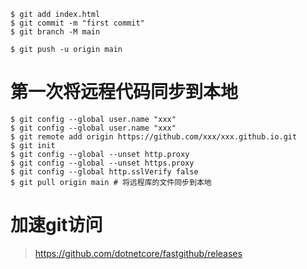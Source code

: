 ```
$ git add index.html
$ git commit -m "first commit"
$ git branch -M main

$ git push -u origin main
```
# 第一次将远程代码同步到本地
```
$ git config --global user.name "xxx"
$ git config --global user.name "xxx"
$ git remote add origin https://github.com/xxx/xxx.github.io.git
$ git init
$ git config --global --unset http.proxy
$ git config --global --unset https.proxy
$ git config --global http.sslVerify false
$ git pull origin main # 将远程库的文件同步到本地

```
# 加速git访问
> https://github.com/dotnetcore/fastgithub/releases
